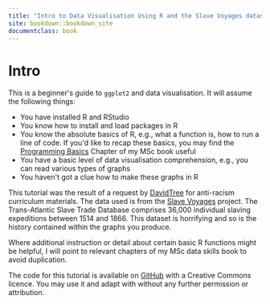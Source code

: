 ```yaml
--- 
title: "Intro to Data Visualisation Using R and the Slave Voyages dataset"
site: bookdown::bookdown_site
documentclass: book
---
```

# Intro

This is a beginner's guide to `ggplot2` and data visualisation. It will assume the following things:

* You have installed R and RStudio
* You know how to install and load packages in R
* You know the absolute basics of R, e.g., what a function is, how to run a line of code. If you'd like to recap these basics, you may find the [Programming Basics](https://psyteachr.github.io/msc-conv-odl/ref3.html) Chapter of my MSc book useful
* You have a basic level of data visualisation comprehension, e.g., you can read various types of graphs
* You haven't got a clue how to make these graphs in R

This tutorial was the result of a request by [DavidTree](https://twitter.com/DavidTree) for anti-racism curriculum materials. The data used is from the [Slave Voyages](https://www.slavevoyages.org/) project. The Trans-Atlantic Slave Trade Database comprises 36,000 individual slaving expeditions between 1514 and 1866. This dataset is horrifying and so is the history contained within the graphs you produce.

Where additional instruction or detail about certain basic R functions might be helpful, I will point to relevant chapters of my MSc data skills book to avoid duplication.

The code for this tutorial is available on [GitHub](https://github.com/emilynordmann/slavevoyagedata) with a Creative Commons licence. You may use it and adapt with without any further permission or attribution.

